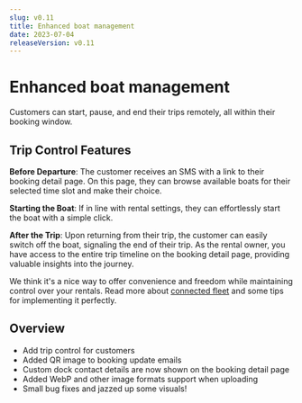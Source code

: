 ```yaml
---
slug: v0.11
title: Enhanced boat management
date: 2023-07-04
releaseVersion: v0.11
---
```


# Enhanced boat management

Customers can start, pause, and end their trips remotely, all within their booking window.

## Trip Control Features

**Before Departure**: The customer receives an SMS with a link to their booking detail page. On this page, they can browse available boats for their selected time slot and make their choice.

**Starting the Boat**: If in line with rental settings, they can effortlessly start the boat with a simple click.

**After the Trip**: Upon returning from their trip, the customer can easily switch off the boat, signaling the end of their trip. As the rental owner, you have access to the entire trip timeline on the booking detail page, providing valuable insights into the journey.

We think it's a nice way to offer convenience and freedom while maintaining control over your rentals. Read more about [connected fleet](/guides/settings/boats/connect-boats) and some tips for implementing it perfectly.

## Overview

- Add trip control for customers
- Added QR image to booking update emails
- Custom dock contact details are now shown on the booking detail page
- Added WebP and other image formats support when uploading
- Small bug fixes and jazzed up some visuals!
